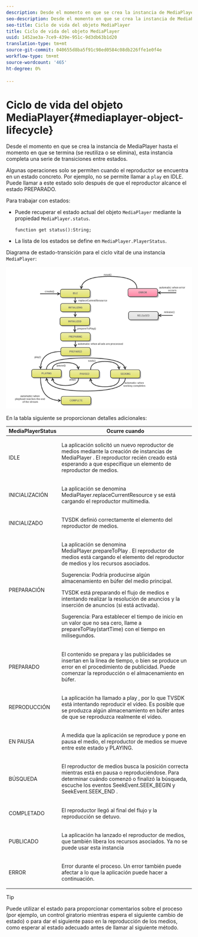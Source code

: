 ```yaml
---
description: Desde el momento en que se crea la instancia de MediaPlayer hasta el momento en que se termina (se reutiliza o se elimina), esta instancia completa una serie de transiciones entre estados.
seo-description: Desde el momento en que se crea la instancia de MediaPlayer hasta el momento en que se termina (se reutiliza o se elimina), esta instancia completa una serie de transiciones entre estados.
seo-title: Ciclo de vida del objeto MediaPlayer
title: Ciclo de vida del objeto MediaPlayer
uuid: 1452ae3a-7ce9-439e-951c-9d3db63b1d20
translation-type: tm+mt
source-git-commit: 040655d8ba5f91c98ed0584c08db226ffe1e0f4e
workflow-type: tm+mt
source-wordcount: '465'
ht-degree: 0%

---
```



# Ciclo de vida del objeto MediaPlayer{#mediaplayer-object-lifecycle}

Desde el momento en que se crea la instancia de MediaPlayer hasta el momento en que se termina (se reutiliza o se elimina), esta instancia completa una serie de transiciones entre estados.

Algunas operaciones solo se permiten cuando el reproductor se encuentra en un estado concreto. Por ejemplo, no se permite llamar a `play` en IDLE. Puede llamar a este estado solo después de que el reproductor alcance el estado PREPARADO.

Para trabajar con estados:

* Puede recuperar el estado actual del objeto `MediaPlayer` mediante la propiedad `MediaPlayer.status`.

   ```
   function get status():String;
   ```

* La lista de los estados se define en `MediaPlayer.PlayerStatus`.

Diagrama de estado-transición para el ciclo vital de una instancia `MediaPlayer`:
<!--<a id="fig_1C55DE3F186F4B36AFFDCDE90379534C"></a>-->

![](assets/player-state-transitions-diagram-flash-1_2_web.png)

En la tabla siguiente se proporcionan detalles adicionales:

<table id="table_426F0093E4214EA88CD72A7796B58DFD"> 
 <thead> 
  <tr> 
   <th colname="col1" class="entry"> <span class="codeph"> MediaPlayerStatus  </span> </th> 
   <th colname="col2" class="entry"> Ocurre cuando </th> 
  </tr> 
 </thead>
 <tbody> 
  <tr> 
   <td colname="col1"> <span class="codeph"> IDLE  </span> </td> 
   <td colname="col2"> <p> La aplicación solicitó un nuevo reproductor de medios mediante la creación de instancias de <span class="codeph"> MediaPlayer </span>. El reproductor recién creado está esperando a que especifique un elemento de reproductor de medios. </p> </td> 
  </tr> 
  <tr> 
   <td colname="col1"> <span class="codeph"> INICIALIZACIÓN  </span> </td> 
   <td colname="col2"> <p>La aplicación se denomina <span class="codeph"> MediaPlayer.replaceCurrentResource </span> y se está cargando el reproductor multimedia. </p> </td> 
  </tr> 
  <tr> 
   <td colname="col1"> <span class="codeph"> INICIALIZADO  </span> </td> 
   <td colname="col2"> <p>TVSDK definió correctamente el elemento del reproductor de medios. </p> </td> 
  </tr> 
  <tr> 
   <td colname="col1"> <span class="codeph"> PREPARACIÓN  </span> </td> 
   <td colname="col2"> <p>La aplicación se denomina <span class="codeph"> MediaPlayer.prepareToPlay </span>. El reproductor de medios está cargando el elemento del reproductor de medios y los recursos asociados. </p> <p>Sugerencia:  Podría producirse algún almacenamiento en búfer del medio principal. </p> <p>TVSDK está preparando el flujo de medios e intentando realizar la resolución de anuncios y la inserción de anuncios (si está activada). </p> <p>Sugerencia:  Para establecer el tiempo de inicio en un valor que no sea cero, llame a <span class="codeph"> prepareToPlay(startTime) </span> con el tiempo en milisegundos. </p> </td> 
  </tr> 
  <tr> 
   <td colname="col1"> <span class="codeph"> PREPARADO  </span> </td> 
   <td colname="col2"> <p>El contenido se prepara y las publicidades se insertan en la línea de tiempo, o bien se produce un error en el procedimiento de publicidad. Puede comenzar la reproducción o el almacenamiento en búfer. </p> </td> 
  </tr> 
  <tr> 
   <td colname="col1"> <span class="codeph"> REPRODUCCIÓN  </span> </td> 
   <td colname="col2"> <p>La aplicación ha llamado a <span class="codeph"> play </span>, por lo que TVSDK está intentando reproducir el vídeo. Es posible que se produzca algún almacenamiento en búfer antes de que se reproduzca realmente el vídeo. </p> </td> 
  </tr> 
  <tr> 
   <td colname="col1"> <span class="codeph"> EN PAUSA  </span> </td> 
   <td colname="col2"> <p>A medida que la aplicación se reproduce y pone en pausa el medio, el reproductor de medios se mueve entre este estado y PLAYING. </p> </td> 
  </tr> 
  <tr> 
   <td colname="col1"> <span class="codeph"> BÚSQUEDA  </span> </td> 
   <td colname="col2"> <p>El reproductor de medios busca la posición correcta mientras está en pausa o reproduciéndose. Para determinar cuándo comenzó o finalizó la búsqueda, escuche los eventos <span class="codeph"> SeekEvent.SEEK_BEGIN </span> y <span class="codeph"> SeekEvent.SEEK_END </span>. </p> </td> 
  </tr> 
  <tr> 
   <td colname="col1"> <span class="codeph"> COMPLETADO  </span> </td> 
   <td colname="col2"> <p>El reproductor llegó al final del flujo y la reproducción se detuvo. </p> </td> 
  </tr> 
  <tr> 
   <td colname="col1"> <span class="codeph"> PUBLICADO  </span> </td> 
   <td colname="col2"> <p>La aplicación ha lanzado el reproductor de medios, que también libera los recursos asociados. Ya no se puede usar esta instancia </p> </td> 
  </tr> 
  <tr> 
   <td colname="col1"> <span class="codeph"> ERROR  </span> </td> 
   <td colname="col2"> <p>Error durante el proceso. Un error también puede afectar a lo que la aplicación puede hacer a continuación. </p> </td> 
  </tr> 
 </tbody> 
</table>

>[!TIP]
>
>Puede utilizar el estado para proporcionar comentarios sobre el proceso (por ejemplo, un control giratorio mientras espera el siguiente cambio de estado) o para dar el siguiente paso en la reproducción de los medios, como esperar al estado adecuado antes de llamar al siguiente método.

